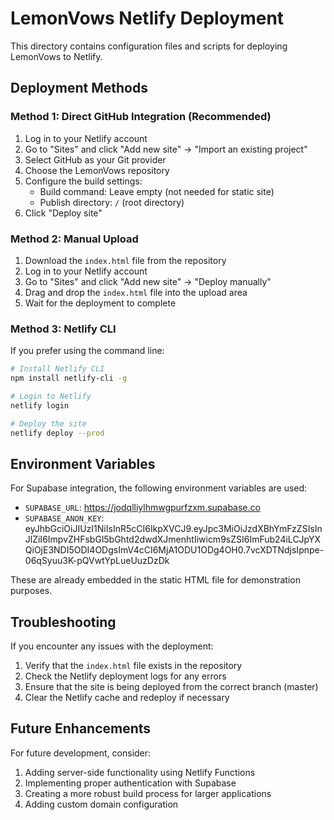 # LemonVows Netlify Deployment

This directory contains configuration files and scripts for deploying LemonVows to Netlify.

## Deployment Methods

### Method 1: Direct GitHub Integration (Recommended)

1. Log in to your Netlify account
2. Go to "Sites" and click "Add new site" → "Import an existing project"
3. Select GitHub as your Git provider
4. Choose the LemonVows repository
5. Configure the build settings:
   - Build command: Leave empty (not needed for static site)
   - Publish directory: `/` (root directory)
6. Click "Deploy site"

### Method 2: Manual Upload

1. Download the `index.html` file from the repository
2. Log in to your Netlify account
3. Go to "Sites" and click "Add new site" → "Deploy manually"
4. Drag and drop the `index.html` file into the upload area
5. Wait for the deployment to complete

### Method 3: Netlify CLI

If you prefer using the command line:

```bash
# Install Netlify CLI
npm install netlify-cli -g

# Login to Netlify
netlify login

# Deploy the site
netlify deploy --prod
```

## Environment Variables

For Supabase integration, the following environment variables are used:

- `SUPABASE_URL`: https://jodqlliylhmwgpurfzxm.supabase.co
- `SUPABASE_ANON_KEY`: eyJhbGciOiJIUzI1NiIsInR5cCI6IkpXVCJ9.eyJpc3MiOiJzdXBhYmFzZSIsInJlZiI6ImpvZHFsbGl5bGhtd2dwdXJmenhtIiwicm9sZSI6ImFub24iLCJpYXQiOjE3NDI5ODI4ODgsImV4cCI6MjA1ODU1ODg4OH0.7vcXDTNdjsIpnpe-06qSyuu3K-pQVwtYpLueUuzDzDk

These are already embedded in the static HTML file for demonstration purposes.

## Troubleshooting

If you encounter any issues with the deployment:

1. Verify that the `index.html` file exists in the repository
2. Check the Netlify deployment logs for any errors
3. Ensure that the site is being deployed from the correct branch (master)
4. Clear the Netlify cache and redeploy if necessary

## Future Enhancements

For future development, consider:

1. Adding server-side functionality using Netlify Functions
2. Implementing proper authentication with Supabase
3. Creating a more robust build process for larger applications
4. Adding custom domain configuration
